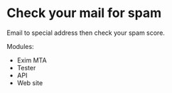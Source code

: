 # Check your mail for spam

Email to special address then check your spam score.

Modules:

* Exim MTA
* Tester
* API
* Web site
